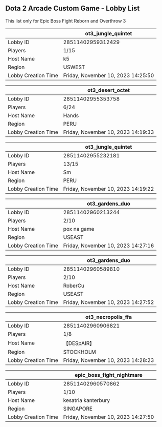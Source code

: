 ## Dota 2 Arcade Custom Game - Lobby List

This list only for Epic Boss Fight Reborn and Overthrow 3

|  | ot3_jungle_quintet |
| ------ | ------ |
| Lobby ID | 28511402959312429 |
| Players | 1/15 |
| Host Name | k5 |
| Region | USWEST |
| Lobby Creation Time | Friday, November 10, 2023 14:25:50 |


|  | ot3_desert_octet |
| ------ | ------ |
| Lobby ID | 28511402955353758 |
| Players | 6/24 |
| Host Name | Hands |
| Region | PERU |
| Lobby Creation Time | Friday, November 10, 2023 14:19:33 |


|  | ot3_jungle_quintet |
| ------ | ------ |
| Lobby ID | 28511402955232181 |
| Players | 13/15 |
| Host Name | Sm |
| Region | PERU |
| Lobby Creation Time | Friday, November 10, 2023 14:19:22 |


|  | ot3_gardens_duo |
| ------ | ------ |
| Lobby ID | 28511402960213244 |
| Players | 2/10 |
| Host Name | pox na game |
| Region | USEAST |
| Lobby Creation Time | Friday, November 10, 2023 14:27:16 |


|  | ot3_gardens_duo |
| ------ | ------ |
| Lobby ID | 28511402960589810 |
| Players | 2/10 |
| Host Name | RoberCu |
| Region | USEAST |
| Lobby Creation Time | Friday, November 10, 2023 14:27:52 |


|  | ot3_necropolis_ffa |
| ------ | ------ |
| Lobby ID | 28511402960906821 |
| Players | 1/8 |
| Host Name | 【﻿DESpAIR】 |
| Region | STOCKHOLM |
| Lobby Creation Time | Friday, November 10, 2023 14:28:23 |


|  | epic_boss_fight_nightmare |
| ------ | ------ |
| Lobby ID | 28511402960570862 |
| Players | 1/10 |
| Host Name | kesatria kanterbury |
| Region | SINGAPORE |
| Lobby Creation Time | Friday, November 10, 2023 14:27:50 |



